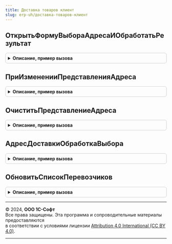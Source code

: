 ```yaml
---
title: Доставка товаров клиент
slug: erp-uh/доставка-товаров-клиент
---
```



## ОткрытьФормуВыбораАдресаИОбработатьРезультат
<details style="margin: 1em 0; padding: 0.5em; border: 1px solid #ccc; border-radius: 6px;">

<summary style="font-weight: bold; cursor: pointer;">Описание, пример вызова</summary>

```bsl

// Открывает форму ввода адреса с заполненными из параметра значениями полей адреса.
//
// Параметры:
//	Элемент - ПолеФормы - элемент формы для ввода адреса;
//	Объект - ДанныеФормыКоллекция - объект, для которого выполняется событие;
//	ИменаРеквизитовАдресовДоставки - см. ДоставкаТоваровКлиентСервер.ИменаРеквизитовАдресовДоставки
//	СтандартнаяОбработка - Булево - Истина, признак выполнения стандартной обработки события начало выбора.
//
Процедура ОткрытьФормуВыбораАдресаИОбработатьРезультат(Элемент, Объект, ИменаРеквизитовАдресовДоставки, СтандартнаяОбработка = Ложь) Экспорт
```

Пример вызова
```bsl
ДоставкаТоваровКлиент.ОткрытьФормуВыбораАдресаИОбработатьРезультат(Элемент, Объект, ИменаРеквизитовАдресовДоставки, СтандартнаяОбработка);
```
</details>

## ПриИзмененииПредставленияАдреса
<details style="margin: 1em 0; padding: 0.5em; border: 1px solid #ccc; border-radius: 6px;">

<summary style="font-weight: bold; cursor: pointer;">Описание, пример вызова</summary>

```bsl

// Актуализирует КИ из текста редактирования поля ввода.
//
// Параметры:
//		Элемент - ПолеФормы - элемент формы для ввода адреса;
//		АдресПредставление - Строка - представление адреса;
//		АдресЗначенияПолей - Строка - служебная информация, значения полей адреса.
//		ОчищатьПустоеПредставление - Булево - истина, очищать.
//
Процедура ПриИзмененииПредставленияАдреса(Элемент, АдресПредставление, АдресЗначенияПолей, ОчищатьПустоеПредставление = Истина) Экспорт
```

Пример вызова
```bsl
ДоставкаТоваровКлиент.ПриИзмененииПредставленияАдреса(Элемент, АдресПредставление, АдресЗначенияПолей, ОчищатьПустоеПредставление);
```
</details>

## ОчиститьПредставлениеАдреса
<details style="margin: 1em 0; padding: 0.5em; border: 1px solid #ccc; border-radius: 6px;">

<summary style="font-weight: bold; cursor: pointer;">Описание, пример вызова</summary>

```bsl

// Производит очистку полей КИ при очистке текста редактирования поля ввода.
//
// Параметры:
//		АдресПредставление - Строка - представление адреса.
//		АдресЗначенияПолей - Строка - служебная информация, значения полей адреса.
//		АдресЗначение - Строка - адрес во внутреннем формате JSON или в XML, соответствующем XDTO-пакету Адрес.
//
Процедура ОчиститьПредставлениеАдреса(АдресПредставление, АдресЗначенияПолей, АдресЗначение = "") Экспорт
```

Пример вызова
```bsl
ДоставкаТоваровКлиент.ОчиститьПредставлениеАдреса(АдресПредставление, АдресЗначенияПолей, АдресЗначение);
```
</details>

## АдресДоставкиОбработкаВыбора
<details style="margin: 1em 0; padding: 0.5em; border: 1px solid #ccc; border-radius: 6px;">

<summary style="font-weight: bold; cursor: pointer;">Описание, пример вызова</summary>

```bsl

// Заполняет реквизиты доставки из структуры в соответствии с выбранным адресом
//
// Параметры:
//  ЭлементыФормы		 - ВсеЭлементыФормы	 - элементы формы, в которой происходит выбор адреса (для получения списков выбора);
//  ДокОбъект			 - ДокументОбъект	 - объект, в котором происходит выбор адреса, реквизиты этого объекта заполняются
//  	реквизитами доставки;
//  ИмяЭлементаФормы	 - Строка			 - имя элемента формы, в котором происходит выбор адреса;
//  ВыбранноеЗначение	 - Структура		 - реквизиты доставки, соответствующая выбранному адресу.
//
Процедура АдресДоставкиОбработкаВыбора(ЭлементыФормы, ДокОбъект, ИмяЭлементаФормы, ВыбранноеЗначение) Экспорт
```

Пример вызова
```bsl
ДоставкаТоваровКлиент.АдресДоставкиОбработкаВыбора(ЭлементыФормы, ДокОбъект, ИмяЭлементаФормы, ВыбранноеЗначение) 
```
</details>

## ОбновитьСписокПеревозчиков
<details style="margin: 1em 0; padding: 0.5em; border: 1px solid #ccc; border-radius: 6px;">

<summary style="font-weight: bold; cursor: pointer;">Описание, пример вызова</summary>

```bsl

//Заполняет список перевозчиков на форме.
//
// Параметры:
//  СписокВыбораПеревозчиков - СписокЗначений - список выбора перевозчиков.
//  ДанныеПоФоновомуЗаданию - см. ДлительныеОперации.ВыполнитьВФоне
//
Процедура ОбновитьСписокПеревозчиков(СписокВыбораПеревозчиков, ДанныеПоФоновомуЗаданию) Экспорт
```

Пример вызова
```bsl
ДоставкаТоваровКлиент.ОбновитьСписокПеревозчиков(СписокВыбораПеревозчиков, ДанныеПоФоновомуЗаданию) 
```
</details>

---

© 2024, **ООО 1С-Софт**  
Все права защищены. Эта программа и сопроводительные материалы предоставляются  
в соответствии с условиями лицензии [Attribution 4.0 International (CC BY 4.0)](https://creativecommons.org/licenses/by/4.0/legalcode).

---
